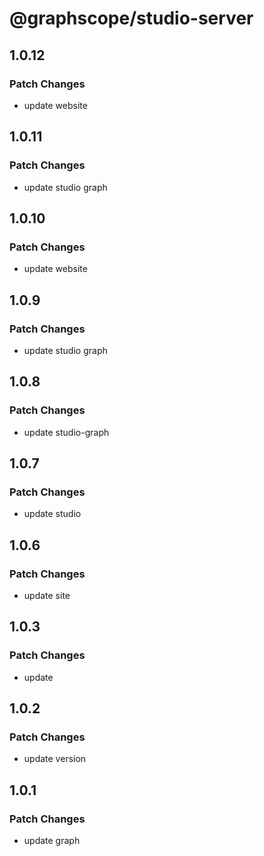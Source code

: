 # @graphscope/studio-server

## 1.0.12

### Patch Changes

- update website

## 1.0.11

### Patch Changes

- update studio graph

## 1.0.10

### Patch Changes

- update website

## 1.0.9

### Patch Changes

- update studio graph

## 1.0.8

### Patch Changes

- update studio-graph

## 1.0.7

### Patch Changes

- update studio

## 1.0.6

### Patch Changes

- update site

## 1.0.3

### Patch Changes

- update

## 1.0.2

### Patch Changes

- update version

## 1.0.1

### Patch Changes

- update graph
